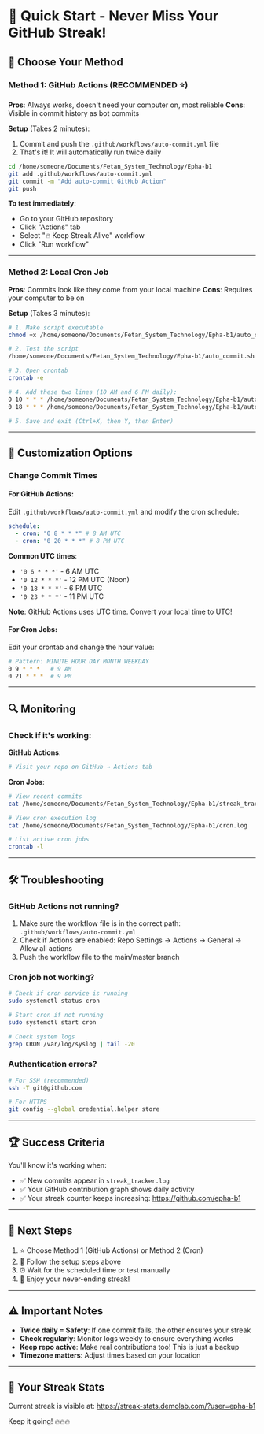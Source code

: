 # 🚀 Quick Start - Never Miss Your GitHub Streak!

## 🎯 Choose Your Method

### Method 1: GitHub Actions (RECOMMENDED ⭐)

**Pros**: Always works, doesn't need your computer on, most reliable
**Cons**: Visible in commit history as bot commits

**Setup** (Takes 2 minutes):

1. Commit and push the `.github/workflows/auto-commit.yml` file
2. That's it! It will automatically run twice daily

```bash
cd /home/someone/Documents/Fetan_System_Technology/Epha-b1
git add .github/workflows/auto-commit.yml
git commit -m "Add auto-commit GitHub Action"
git push
```

**To test immediately**:

- Go to your GitHub repository
- Click "Actions" tab
- Select "🔥 Keep Streak Alive" workflow
- Click "Run workflow"

---

### Method 2: Local Cron Job

**Pros**: Commits look like they come from your local machine
**Cons**: Requires your computer to be on

**Setup** (Takes 3 minutes):

```bash
# 1. Make script executable
chmod +x /home/someone/Documents/Fetan_System_Technology/Epha-b1/auto_commit.sh

# 2. Test the script
/home/someone/Documents/Fetan_System_Technology/Epha-b1/auto_commit.sh

# 3. Open crontab
crontab -e

# 4. Add these two lines (10 AM and 6 PM daily):
0 10 * * * /home/someone/Documents/Fetan_System_Technology/Epha-b1/auto_commit.sh >> /home/someone/Documents/Fetan_System_Technology/Epha-b1/cron.log 2>&1
0 18 * * * /home/someone/Documents/Fetan_System_Technology/Epha-b1/auto_commit.sh >> /home/someone/Documents/Fetan_System_Technology/Epha-b1/cron.log 2>&1

# 5. Save and exit (Ctrl+X, then Y, then Enter)
```

---

## 🎨 Customization Options

### Change Commit Times

#### For GitHub Actions:

Edit `.github/workflows/auto-commit.yml` and modify the cron schedule:

```yaml
schedule:
  - cron: "0 8 * * *" # 8 AM UTC
  - cron: "0 20 * * *" # 8 PM UTC
```

**Common UTC times**:

- `'0 6 * * *'` - 6 AM UTC
- `'0 12 * * *'` - 12 PM UTC (Noon)
- `'0 18 * * *'` - 6 PM UTC
- `'0 23 * * *'` - 11 PM UTC

**Note**: GitHub Actions uses UTC time. Convert your local time to UTC!

#### For Cron Jobs:

Edit your crontab and change the hour value:

```bash
# Pattern: MINUTE HOUR DAY MONTH WEEKDAY
0 9 * * *   # 9 AM
0 21 * * *  # 9 PM
```

---

## 🔍 Monitoring

### Check if it's working:

**GitHub Actions**:

```bash
# Visit your repo on GitHub → Actions tab
```

**Cron Jobs**:

```bash
# View recent commits
cat /home/someone/Documents/Fetan_System_Technology/Epha-b1/streak_tracker.log

# View cron execution log
cat /home/someone/Documents/Fetan_System_Technology/Epha-b1/cron.log

# List active cron jobs
crontab -l
```

---

## 🛠️ Troubleshooting

### GitHub Actions not running?

1. Make sure the workflow file is in the correct path: `.github/workflows/auto-commit.yml`
2. Check if Actions are enabled: Repo Settings → Actions → General → Allow all actions
3. Push the workflow file to the main/master branch

### Cron job not working?

```bash
# Check if cron service is running
sudo systemctl status cron

# Start cron if not running
sudo systemctl start cron

# Check system logs
grep CRON /var/log/syslog | tail -20
```

### Authentication errors?

```bash
# For SSH (recommended)
ssh -T git@github.com

# For HTTPS
git config --global credential.helper store
```

---

## 🏆 Success Criteria

You'll know it's working when:

- ✅ New commits appear in `streak_tracker.log`
- ✅ Your GitHub contribution graph shows daily activity
- ✅ Your streak counter keeps increasing: https://github.com/epha-b1

---

## 📝 Next Steps

1. ⭐ Choose Method 1 (GitHub Actions) or Method 2 (Cron)
2. 🚀 Follow the setup steps above
3. ⏰ Wait for the scheduled time or test manually
4. 🎉 Enjoy your never-ending streak!

---

## ⚠️ Important Notes

- **Twice daily = Safety**: If one commit fails, the other ensures your streak
- **Check regularly**: Monitor logs weekly to ensure everything works
- **Keep repo active**: Make real contributions too! This is just a backup
- **Timezone matters**: Adjust times based on your location

---

## 🌟 Your Streak Stats

Current streak is visible at: https://streak-stats.demolab.com/?user=epha-b1

Keep it going! 🔥🔥🔥
